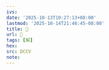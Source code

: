 ```yaml
---
ivs:
date: '2025-10-13T10:27:13+08:00'
lastmod: '2025-10-14T21:46:45-08:00'
title: 􁯱
url: 􁯱
tags: [解]
hex: 
src: DCCV
note:
---
```

